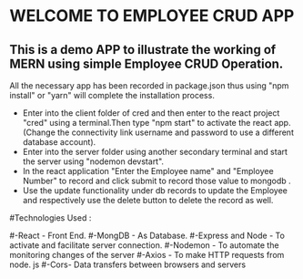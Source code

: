 # WELCOME TO EMPLOYEE CRUD APP
## This is a demo APP to illustrate the working of MERN using simple Employee CRUD Operation.





All the necessary app has been recorded in package.json thus using "npm install" or "yarn" will complete the installation process.

- Enter into the client folder of cred and then enter to the react project "cred" using a terminal.Then type "npm start" to activate the react app.(Change the connectivity link username and password to use a different database account).
- Enter into the server folder using another secondary terminal and start the server using "nodemon devstart".
- In the react application "Enter the Employee name" and "Employee Number" to record and click submit to record those value to mongodb .
- Use the update functionality under db records to update the Employee and respectively use the delete button to delete the record as well.

#Technologies Used : 

#-React - Front End. 
#-MongDB - As Database.
#-Express and Node - To activate and facilitate server connection.
#-Nodemon - To automate the monitoring changes of the server
#-Axios -  To make HTTP requests from node. js
#-Cors- Data transfers between browsers and servers

